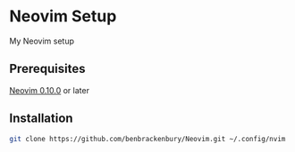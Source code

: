 # Neovim Setup

My Neovim setup

## Prerequisites

[Neovim 0.10.0](https://github.com/neovim/neovim/releases/tag/v0.10.0) or later

## Installation

```bash
git clone https://github.com/benbrackenbury/Neovim.git ~/.config/nvim
```
